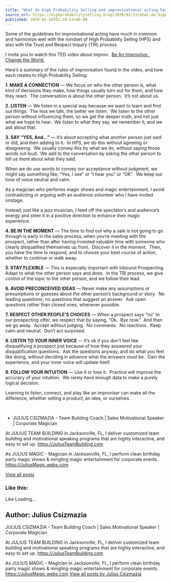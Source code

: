 ```yaml
---
title: "What do High Probability Selling and improvisational acting have in common?"
source_url: https://highprobabilityselling.blog/2020/02/13/what-do-high-probability-selling-and-improvisational-acting-have-in-common
published: 2020-02-14T01:29:53+00:00
---
```

Some of the guidelines for improvisational acting have much in common and harmonize well with the mindset of High Probability Selling (HPS) and also with the Trust and Respect Inquiry (TRI) process.


I invite you to watch this TED video about improv:  [Be An Improvisor.  Change the World.](https://www.youtube.com/watch?v=LyxHujdRIpk&fbclid=IwAR2blBTncHWthMyBaUWxp25i-MQwg04TgKEEbpQde9GO6ZINn7yTZXIT2s0)


Here’s a summary of the rules of improvisation found in the video, and how each relates to High Probability Selling:


**1\. MAKE A CONNECTION** — We focus on who the other person is, what kind of decisions they make, how things usually turn out for them, and how they react.  The conversation is about the other person.  It’s not about us.


**2\. LISTEN** — We listen in a special way because we want to learn and find out things.  The less we talk, the better we listen.  We listen to the other person without influencing them, so we get the deeper truth, and not just what we hope to hear.  We listen to what they say, we remember it, and we ask about that.


**3\. SAY “YES, And…”** — It’s about accepting what another person just said or did, and then adding to it.  In HPS, we do this without agreeing or disagreeing.  We usually convey this by what we do, without saying those words out loud.  We add to the conversation by asking the other person to tell us more about what they said.


When we do use words to convey our acceptance without judgment, we might say something like, “Yes, I see” or “I hear you” or “OK”.  We keep our tone of voice neutral and calm.


As a magician who performs magic shows and magic entertainment, I avoid contradicting or arguing with an audience volunteer who I have invited onstage.


Instead, just like a jazz musician, I feed off the spectator’s and audience’s energy and steer it in a positive direction to enhance their magic experience.


**4\. BE IN THE MOMENT** — The time to find out why a sale is not going to go through is early in the sales process, when you’re meeting with the prospect, rather than after having invested valuable time with someone who clearly disqualified themselves up front.  Discover it in the moment.  Then, you have the time to respond, and to choose your best course of action, whether to continue or walk away.


**5\. STAY FLEXIBLE** — This is especially important with Inbound Prospecting.  Adapt to what the other person says and does.  In the TRI process, we give control of the topic to the other person, and we follow their lead.


**6\. AVOID PRECONCEIVED IDEAS** — Never make any assumptions or presumptions or guesses about the other person’s background or story.  No leading questions, no questions that suggest an answer.  Ask open questions rather than closed ones, whenever possible.


**7\. RESPECT OTHER PEOPLE’S CHOICES** — When a prospect says “no” to our prospecting offer, we respect that by saying, “Ok.  Bye now.”  And then we go away.  Accept without judging.  No comments.  No reactions.  Keep calm and neutral.  Don’t act surprised.


**8\. LISTEN TO YOUR INNER VOICE** — It’s ok if you don’t feel like disqualifying a prospect just because of how they answered your disqualification questions.  Ask the questions anyway, and do what you feel like doing, without deciding in advance what the answers must be.  Gain the experience, and your inner voice will update itself.


**9\. FOLLOW YOUR INTUITION** — Use it or lose it.  Practice will improve the accuracy of your intuition.  We rarely have enough data to make a purely logical decision.


Learning to listen, connect, and play like an improviser can make all the difference, whether selling a product, an idea, or ourselves.


 






* JULIUS CSIZMAZIA \- Team Building Coach \| Sales Motivational Speaker \| Corporate Magician

At JULIUS TEAM BUILDING in Jacksonville, FL, I deliver customized team building and motivational speaking programs that are highly interactive, and easy to set up.
<https://JuliusTeamBuilding.com>

As JULIUS MAGIC \- Magician in Jacksonville, FL, I perform clean birthday party magic shows \& mingling magic entertainment for corporate events.
<https://JuliusMagic.webs.com> 



[View all posts](https://highprobabilityselling.blog/author/juliusmagician/ "View all posts")






### Like this:

Like Loading...




Author: Julius Csizmazia
------------------------



 JULIUS CSIZMAZIA \- Team Building Coach \| Sales Motivational Speaker \| Corporate Magician

At JULIUS TEAM BUILDING in Jacksonville, FL, I deliver customized team building and motivational speaking programs that are highly interactive, and easy to set up.
https://JuliusTeamBuilding.com

As JULIUS MAGIC \- Magician in Jacksonville, FL, I perform clean birthday party magic shows \& mingling magic entertainment for corporate events.
https://JuliusMagic.webs.com [View all posts by Julius Csizmazia](https://highprobabilityselling.blog/author/juliusmagician/)
